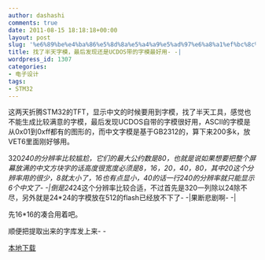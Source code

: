 ```yaml
---
author: dashashi
comments: true
date: 2011-08-15 18:18:18+00:00
layout: post
slug: '%e6%89%be%e4%ba%86%e5%8d%8a%e5%a4%a9%e5%ad%97%e6%a8%a1%ef%bc%8c%e6%9c%80%e5%90%8e%e5%8f%91%e7%8e%b0%e8%bf%98%e6%98%afucdos%e5%b8%a6%e7%9a%84%e5%ad%97%e6%a8%a1%e6%9c%80%e5%a5%bd%e7%94%a8'
title: 找了半天字模，最后发现还是UCDOS带的字模最好用- -|
wordpress_id: 1307
categories:
- 电子设计
tags:
- STM32
---
```


这两天折腾STM32的TFT，显示中文的时候要用到字模，找了半天工具，感觉也不能生成比较满意的字模，最后发现UCDOS自带的字模很好用，ASCII的字模是从0x01到0xff都有的图形的，而中文字模是基于GB2312的，算下来200多k，放VET6里面刚好够用。

320*240的分辨率比较尴尬，它们的最大公约数是80，也就是说如果想要把整个屏幕放满的中文方块字的话高度很宽度必须是8，16，20，40，80，其中20这个分辨率用的很少，8就太小了，16也有点显小，40的话一行240的分辨率就只能显示6个中文了- -|倒是24*24这个分辨率比较合适，不过首先是320一列除以24除不尽，另外就是24*24的字模放在512的flash已经放不下了- -|果断悲剧啊- -|

先16*16的凑合用着吧。

顺便把提取出来的字库发上来- -

[本地下载]({{site.url}}/wp_uploads/2011/08/zimo.zip)
